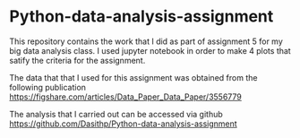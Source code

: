 # Python-data-analysis-assignment

This repository contains the work that I did as part of assignment 5 for my big data analysis class. I used jupyter notebook in order to make 4 plots that satify the criteria for the assignment. 

The data that that I used for this assignment was obtained from the following publication https://figshare.com/articles/Data_Paper_Data_Paper/3556779

The analysis that I carried out can be accessed via github https://github.com/Dasithp/Python-data-analysis-assignment
